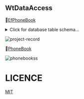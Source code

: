 ## WtDataAccess

:book:[EfPhoneBook](https://github.com/OzerBey/WtDataAccess/tree/master/EfAddressBook)
<details>
  <summary>Click for database table schema...</summary><br>
 
| **Id** | FirstName      | LastName | PhoneNumber |  Address |
| ------| ---------------|-----------|-------------|----------|
| 1     |   Yasin        |  Özer     | +905061233423 | Github |

  <hr>
</details>

![project-record](https://user-images.githubusercontent.com/49093196/119249681-3056f280-bba3-11eb-8b7e-ec4819437a16.gif)


:book:[PhoneBook](https://github.com/OzerBey/WtDataAccess/tree/master/AdressBook)

![phonebookss](https://user-images.githubusercontent.com/49093196/119249741-b2dfb200-bba3-11eb-876b-8fbf01339e89.jpg)


# LICENCE

[MIT](https://github.com/OzerBey/WtDataAccess/blob/master/LICENCE.txt)